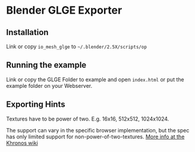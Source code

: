 Blender GLGE Exporter
=====================

Installation
------------

Link or copy `io_mesh_glge` to `~/.blender/2.5X/scripts/op`

Running the example
-------------------

Link or copy the GLGE Folder to example and open `index.html` or put the example folder on your Webserver.

Exporting Hints
---------------

Textures have to be power of two. E.g. 16x16, 512x512, 1024x1024.

The support can vary in the specific browser implementation, but the spec
has only limited support for non-power-of-two-textures.
[More info at the Khronos wiki](http://www.khronos.org/webgl/wiki/WebGL_and_OpenGL_Differences)
